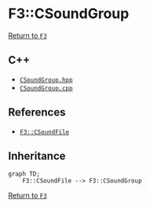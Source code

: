# F3::CSoundGroup

[Return to `F3`](/docs/F3.md)

## C++

- [`CSoundGroup.hpp`](/c++/include/CSoundGroup.hpp)
- [`CSoundGroup.cpp`](/c++/source/CSoundGroup.cpp)

## References

- [`F3::CSoundFile`](/docs/F3/CSoundFile.md)

## Inheritance

```mermaid
graph TD;
    F3::CSoundFile --> F3::CSoundGroup
```

[Return to `F3`](/docs/F3.md)
